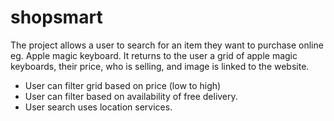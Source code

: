 # shopsmart
The project allows a user to search for an item they want to purchase online eg. Apple magic keyboard. It returns to the user a grid of apple magic keyboards, their price, who is selling, and image is linked to the website. 
- User can filter grid based on price (low to high)
- User can filter based on availability of free delivery.
- User search uses location services.
